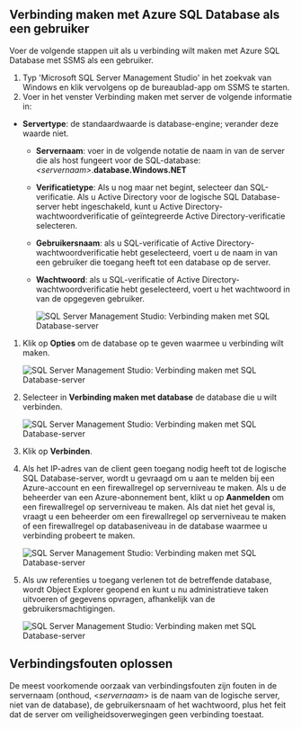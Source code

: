 ## <a name="connect-to-azure-sql-database-as-a-user"></a>Verbinding maken met Azure SQL Database als een gebruiker
Voer de volgende stappen uit als u verbinding wilt maken met Azure SQL Database met SSMS als een gebruiker.

1. Typ 'Microsoft SQL Server Management Studio' in het zoekvak van Windows en klik vervolgens op de bureaublad-app om SSMS te starten.
2. Voer in het venster Verbinding maken met server de volgende informatie in:

* **Servertype**: de standaardwaarde is database-engine; verander deze waarde niet.
  
  * **Servernaam**: voer in de volgende notatie de naam in van de server die als host fungeert voor de SQL-database: *&lt;servernaam>*.**database.Windows.NET**
  * **Verificatietype**: Als u nog maar net begint, selecteer dan SQL-verificatie. Als u Active Directory voor de logische SQL Database-server hebt ingeschakeld, kunt u Active Directory-wachtwoordverificatie of geïntegreerde Active Directory-verificatie selecteren.
  * **Gebruikersnaam**: als u SQL-verificatie of Active Directory-wachtwoordverificatie hebt geselecteerd, voert u de naam in van een gebruiker die toegang heeft tot een database op de server.
  * **Wachtwoord**: als u SQL-verificatie of Active Directory-wachtwoordverificatie hebt geselecteerd, voert u het wachtwoord in van de opgegeven gebruiker.
    
       ![SQL Server Management Studio: Verbinding maken met SQL Database-server](./media/sql-database-sql-server-management-studio-connect-user/connect-user-1.png)

1. Klik op **Opties** om de database op te geven waarmee u verbinding wilt maken.
   
      ![SQL Server Management Studio: Verbinding maken met SQL Database-server](./media/sql-database-sql-server-management-studio-connect-user/connect-user-2.png)
2. Selecteer in **Verbinding maken met database** de database die u wilt verbinden.
   
     ![SQL Server Management Studio: Verbinding maken met SQL Database-server](./media/sql-database-sql-server-management-studio-connect-user/connect-user-3.png)
3. Klik op **Verbinden**.
4. Als het IP-adres van de client geen toegang nodig heeft tot de logische SQL Database-server, wordt u gevraagd om u aan te melden bij een Azure-account en een firewallregel op serverniveau te maken. Als u de beheerder van een Azure-abonnement bent, klikt u op **Aanmelden** om een firewallregel op serverniveau te maken. Als dat niet het geval is, vraagt u een beheerder om een firewallregel op serverniveau te maken of een firewallregel op databaseniveau in de database waarmee u verbinding probeert te maken.
   
      ![SQL Server Management Studio: Verbinding maken met SQL Database-server](./media/sql-database-sql-server-management-studio-connect-user/connect-user-4.png)
5. Als uw referenties u toegang verlenen tot de betreffende database, wordt Object Explorer geopend en kunt u nu administratieve taken uitvoeren of gegevens opvragen, afhankelijk van de gebruikersmachtigingen.
   
      ![SQL Server Management Studio: Verbinding maken met SQL Database-server](./media/sql-database-sql-server-management-studio-connect-user/connect-user-5.png)

## <a name="troubleshoot-connection-failures"></a>Verbindingsfouten oplossen
De meest voorkomende oorzaak van verbindingsfouten zijn fouten in de servernaam (onthoud, <*servernaam*> is de naam van de logische server, niet van de database), de gebruikersnaam of het wachtwoord, plus het feit dat de server om veiligheidsoverwegingen geen verbinding toestaat. 



<!--HONumber=Nov16_HO2-->


